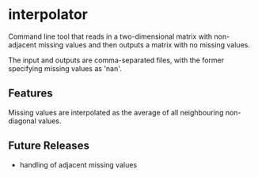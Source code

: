 # interpolator

Command line tool that reads in a two-dimensional matrix with non-adjacent
missing values and then outputs a matrix with no missing values.

The input and outputs are comma-separated files, with the former specifying missing values as 'nan'. 

## Features
Missing values are interpolated as the average of all neighbouring non-diagonal values.

## Future Releases
 * handling of adjacent missing values
